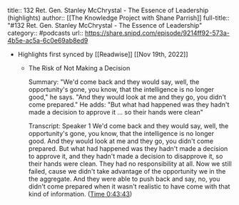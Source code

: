 title:: 132 Ret. Gen. Stanley McChrystal - The Essence of Leadership (highlights)
author:: [[The Knowledge Project with Shane Parrish]]
full-title:: "\#132 Ret. Gen. Stanley McChrystal - The Essence of Leadership"
category:: #podcasts
url:: https://share.snipd.com/episode/9214ff92-573a-4b5e-ac5a-6c0e69ab8ed9

- Highlights first synced by [[Readwise]] [[Nov 19th, 2022]]
	- The Risk of Not Making a Decision
	  
	  Summary:
	  "We'd come back and they would say, well, the opportunity's gone, you know, that the intelligence is no longer good," he says. "And they would look at me and they go, you didn't come prepared." He adds: "But what had happened was they hadn't made a decision to approve it ... so their hands were clean"
	  
	  Transcript:
	  Speaker 1
	  We'd come back and they would say, well, the opportunity's gone, you know, that the intelligence is no longer good. And they would look at me and they go, you didn't come prepared. But what had happened was they hadn't made a decision to approve it, and they hadn't made a decision to disapprove it, so their hands were clean. They had no responsibility at all. Now we still failed, cause we didn't take advantage of the opportunity we in the the aggregate. And they were able to push back and say, no, you didn't come prepared when it wasn't realistic to have come with that kind of information. ([Time 0:43:43](https://share.snipd.com/snip/397e5e8e-20fa-4c62-9fae-0794a83e4d69))